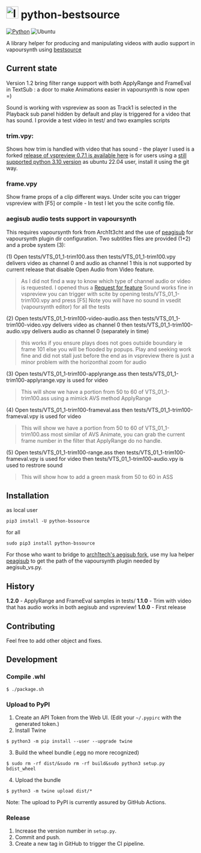 # <img src="https://github.com/sosie-js/python-bssource/blob/1.2.0/icons/python-bssource.png?raw=true" alt="logo" width="32"> python-bestsource

[![Python](https://img.shields.io/badge/Python%20->=3.10-blue)](https://www.python.org/) ![Ubuntu](https://img.shields.io/badge/Ubuntu-E95420?style=for-the-badge&logo=ubuntu&logoColor=white)  

A library helper for producing and manipulating videos with audio support in vapoursynth using [bestsource](https://github.com/vapoursynth/bestsource)

## Current state

Version 1.2 bring filter range support with both ApplyRange and FrameEval in TextSub  : a door to make Animations easier in vapoursynth is now open =)

Sound is working with vspreview as soon as Track1 is selected in the Playback sub panel hidden by default and play is triggered for a video that has sound. I provide a test video in test/ and two examples scripts

### trim.vpy: 

Shows how trim is handled with video that has sound - the player I used is a forked [release of vspreview 0.7.1 is available here](https://github.com/sosie-js/vs-preview/releases/tag/v0.7.1-ubuntu22.04) is for users using a [still supported python 3.10 version](https://pyreadiness.org/3.10/) as ubuntu 22.04 user, install it using the git way.

### frame.vpy

Show frame props of a clip different ways. Under scite you can trigger vspreview with [F5]
or compile - In test I let you the scite config file. 

### aegisub audio tests support in vapoursynth

This requires vapoursynth fork from Arch1t3cht and the use of [peagisub](https://github.com/sosie-js/peagisub-vs) 
for vapoursynth plugin dir configuration. Two subtitles files are provided (1+2) and a probe system (3):

(1) Open tests/VTS_01_1-trim100.ass 
then tests/VTS_01_1-trim100.vpy delivers video as channel 0 and audio as channel 1
this is not supported by current release that disable Open Audio from Video feature. 
>As I did not find a way to know which type of channel audio or video is requested.
>I opened thus a [Request for feature](https://github.com/arch1t3cht/Aegisub/issues/148)
Sound works fine in vspreview you can trigger with scite by opening tests/VTS_01_1-trim100.vpy and press [F5]
Note you will have no sound in vsedit (vapoursynth editor) for all the tests

(2) Open tests/VTS_01_1-trim100-video-audio.ass 
then tests/VTS_01_1-trim100-video.vpy delivers video  as channel 0 
then tests/VTS_01_1-trim100-audio.vpy delivers audio  as channel 0 (separately in time)
>this works if you ensure plays does not goes outside boundary ie frame 101
>else you will be flooded by popups. Play and seeking work fine and did not stall just before the end as in vspreview
>there is just a minor problem with the horizonthal zoom for audio

(3) Open tests/VTS_01_1-trim100-applyrange.ass 
then tests/VTS_01_1-trim100-applyrange.vpy is used for video
>This will show we have a portion from 50 to 60 of VTS_01_1-trim100.ass using a mimick AVS method ApplyRange

(4) Open tests/VTS_01_1-trim100-frameval.ass
then tests/VTS_01_1-trim100-frameval.vpy is used for video
>This will show we have a portion from 50 to 60 of VTS_01_1-trim100.ass most similar of AVS Animate, you can
grab the current frame number in the filter that ApplyRange do no handle. 

(5) Open tests/VTS_01_1-trim100-range.ass
then tests/VTS_01_1-trim100-frameval.vpy is used for video
then tests/VTS_01_1-trim100-audio.vpy is used to restrore sound
>This will show how to add a green mask from 50 to 60 in ASS

## Installation

as local user

```shell
pip3 install -U python-bssource
```

for all

```shell
sudo pip3 install python-bssource
```

For those who want to bridge to [arch1tech's aegisub fork](https://github.com/arch1t3cht/Aegisub/tree/vapoursynth), use my lua helper [peagisub](https://github.com/sosie-js/peagisub-vs) to get the path of the vapoursynth plugin needed by aegisub_vs.py. 

## History

**1.2.0** - ApplyRange and FrameEval samples in tests/
**1.1.0** - Trim with video that has audio works in both aegisub and vspreview!
**1.0.0** - First release


## Contributing

Feel free to add other object and fixes.

## Development

### Compile .whl

```shell
$ ./package.sh
```

### Upload to PyPI

1. Create an API Token from the Web UI. (Edit your `~/.pypirc` with the generated token.)
2. Install Twine
```shell
$ python3 -m pip install --user --upgrade twine
```
3. Build the wheel bundle (.egg no more recognized) 
```shell
$ sudo rm -rf dist/&sudo rm -rf build&sudo python3 setup.py bdist_wheel
```
4. Upload the bundle
```shell
$ python3 -m twine upload dist/*
```

Note: The upload to PyPI is currently assured by GitHub Actions.


### Release

1. Increase the version number in `setup.py`.
2. Commit and push.
3. Create a new tag in GitHub to trigger the CI pipeline.

